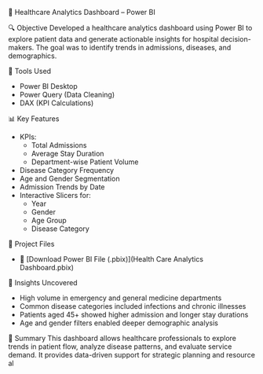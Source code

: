 🏥 Healthcare Analytics Dashboard – Power BI

🔍 Objective
Developed a healthcare analytics dashboard using Power BI to explore patient data and generate actionable insights for hospital decision-makers. The goal was to identify trends in admissions, diseases, and demographics.

🧰 Tools Used
- Power BI Desktop
- Power Query (Data Cleaning)
- DAX (KPI Calculations)

📊 Key Features
- KPIs: 
  - Total Admissions
  - Average Stay Duration
  - Department-wise Patient Volume
- Disease Category Frequency
- Age and Gender Segmentation
- Admission Trends by Date
- Interactive Slicers for:
  - Year
  - Gender
  - Age Group
  - Disease Category

 📁 Project Files
- 🔗 [Download Power BI File (.pbix)](Health Care Analytics Dashboard.pbix)

🧠 Insights Uncovered
- High volume in emergency and general medicine departments
- Common disease categories included infections and chronic illnesses
- Patients aged 45+ showed higher admission and longer stay durations
- Age and gender filters enabled deeper demographic analysis

📌 Summary
This dashboard allows healthcare professionals to explore trends in patient flow, analyze disease patterns, and evaluate service demand. It provides data-driven support for strategic planning and resource al

